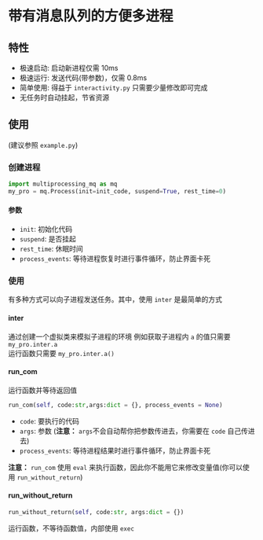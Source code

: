 # 带有消息队列的方便多进程
## 特性
- 极速启动: 启动新进程仅需 10ms
- 极速运行: 发送代码(带参数)，仅需 0.8ms
- 简单使用: 得益于 `interactivity.py` 只需要少量修改即可完成
- 无任务时自动挂起，节省资源

## 使用
(建议参照 `example.py`)
### 创建进程
``` python
import multiprocessing_mq as mq
my_pro = mq.Process(init=init_code, suspend=True, rest_time=0)
```
#### 参数
- `init`: 初始化代码
- `suspend`: 是否挂起
- `rest_time`: 休眠时间
- `process_events`: 等待进程恢复时进行事件循环，防止界面卡死

### 使用
有多种方式可以向子进程发送任务。其中，使用 `inter` 是最简单的方式
#### inter
通过创建一个虚拟类来模拟子进程的环境
例如获取子进程内 `a` 的值只需要 `my_pro.inter.a` \
运行函数只需要 `my_pro.inter.a()`

#### run_com
运行函数并等待返回值
``` python
run_com(self, code:str,args:dict = {}, process_events = None)
```
- `code`: 要执行的代码
- `args`: 参数 (**注意：** `args`不会自动帮你把参数传进去，你需要在 `code` 自己传进去)
- `process_events`: 等待进程结果时进行事件循环，防止界面卡死

**注意：** `run_com` 使用 `eval` 来执行函数，因此你不能用它来修改变量值(你可以使用 `run_without_return`)

#### run_without_return
``` python
run_without_return(self, code:str, args:dict = {})
```
运行函数，不等待函数值，内部使用 `exec`


